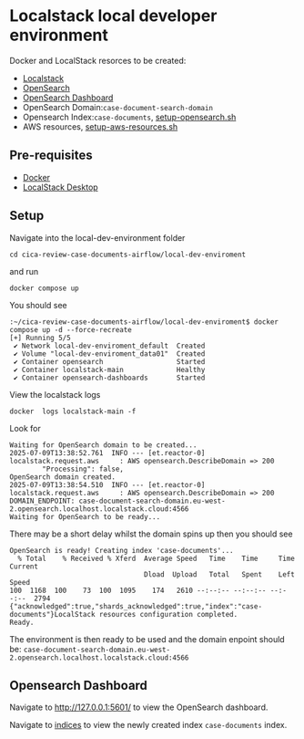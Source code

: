 # Localstack local developer environment


Docker and LocalStack resorces to be created:

- [Localstack](https://www.localstack.cloud/)
- [OpenSearch](https://docs.localstack.cloud/aws/services/opensearch/) 
- [OpenSearch Dashboard](https://docs.opensearch.org/docs/latest/dashboards/)
- OpenSearch Domain:```case-document-search-domain```
- Opensearch Index:```case-documents```, [setup-opensearch.sh](./init-scripts/create-opensearch-resources.sh)
- AWS resources, [setup-aws-resources.sh](./init-scripts/create-aws-resources.sh)

## Pre-requisites

- [Docker](https://docs.docker.com/get-started/get-docker/)
- [LocalStack Desktop](https://docs.localstack.cloud/aws/capabilities/web-app/localstack-desktop/)

## Setup

Navigate into the local-dev-environment folder 

```cd cica-review-case-documents-airflow/local-dev-enviroment```

and run

```docker compose up```

You should see 

```
:~/cica-review-case-documents-airflow/local-dev-enviroment$ docker compose up -d --force-recreate
[+] Running 5/5
 ✔ Network local-dev-enviroment_default  Created                                             
 ✔ Volume "local-dev-enviroment_data01"  Created                                         
 ✔ Container opensearch                  Started                                             
 ✔ Container localstack-main             Healthy                                     
 ✔ Container opensearch-dashboards       Started   
```

View the localstack logs

```docker  logs localstack-main -f```

Look for 

```
Waiting for OpenSearch domain to be created...
2025-07-09T13:38:52.761  INFO --- [et.reactor-0] localstack.request.aws     : AWS opensearch.DescribeDomain => 200
        "Processing": false,
OpenSearch domain created.
2025-07-09T13:38:54.510  INFO --- [et.reactor-0] localstack.request.aws     : AWS opensearch.DescribeDomain => 200
DOMAIN_ENDPOINT: case-document-search-domain.eu-west-2.opensearch.localhost.localstack.cloud:4566
Waiting for OpenSearch to be ready...
```
There may be a short delay whilst the domain spins up then you should see


```
OpenSearch is ready! Creating index 'case-documents'...
  % Total    % Received % Xferd  Average Speed   Time    Time     Time  Current
                                 Dload  Upload   Total   Spent    Left  Speed
100  1168  100    73  100  1095    174   2610 --:--:-- --:--:-- --:--:--  2794
{"acknowledged":true,"shards_acknowledged":true,"index":"case-documents"}LocalStack resources configuration completed.
Ready.

```

The environment is then ready to be used and the domain enpoint should be: 
```case-document-search-domain.eu-west-2.opensearch.localhost.localstack.cloud:4566```

## Opensearch Dashboard

Navigate to http://127.0.0.1:5601/ to view the OpenSearch dashboard.

Navigate to [indices](http://127.0.0.1:5601/app/opensearch_index_management_dashboards#/indices?from=0&search=&showDataStreams=false&size=20&sortDirection=desc&sortField=index) to view the newly created index ```case-documents``` index.
